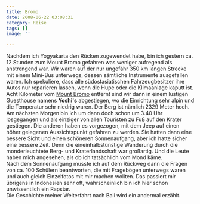 ```yaml
---
title: Bromo
date: 2008-06-22 03:08:31
category: Reise
tags: []
image: ''

---
```


Nachdem ich Yogyakarta den Rücken zugewendet habe, bin ich gestern ca. 12 Stunden zum Mount Bromo gefahren was weniger aufregend als anstrengend war. Wir waren auf der nur ungefähr 350 km langen Strecke mit einem Mini-Bus unterwegs, dessen sämtliche Instrumente ausgefallen waren. Ich spekuliere, dass alle südostasiatischen Fahrzeugbesitzer ihre Autos nur reparieren lassen, wenn die Hupe oder die Klimaanlage kaputt ist.  
Acht Kilometer vom [Mount Bromo](http://en.wikipedia.org/wiki/Mount_Bromo) entfernt sind wir dann in einem lustigen Guesthouse namens **Yoshi's** abgestiegen, wo die Einrichtung sehr alpin und die Temperatur sehr niedrig waren. Der Berg ist nämlich 2329 Meter hoch.  
Am nächsten Morgen bin ich um dann doch schon um 3.40 Uhr losgegangen und als einziger von allen Touristen zu Fuß auf den Krater gestiegen. Die anderen haben es vorgezogen, mit dem Jeep auf einen höher gelegenen Aussichtspunkt gefahren zu werden. Sie hatten dann eine bessere Sicht und einen schöneren Sonnenaufgang, aber ich hatte sicher eine bessere Zeit. Denn die eineinhalbstünstige Wanderung durch die monderleuchtete Berg- und Kraterlandschaft war großartig. Und die Leute haben mich angesehen, als ob ich tatsächlich vom Mond käme.  
Nach dem Sonnenaufgang musste ich auf dem Rückweg dann die Fragen von ca. 100 Schülern beantworten, die mit Fragebögen unterwegs waren und auch gleich Einzelfotos mit mir machen wollten. Das passiert mir übrigens in Indonesien sehr oft, wahrscheinlich bin ich hier schon unwissentlich ein Rapstar.  
Die Geschichte meiner Weiterfahrt nach Bali wird ein andermal erzählt.
